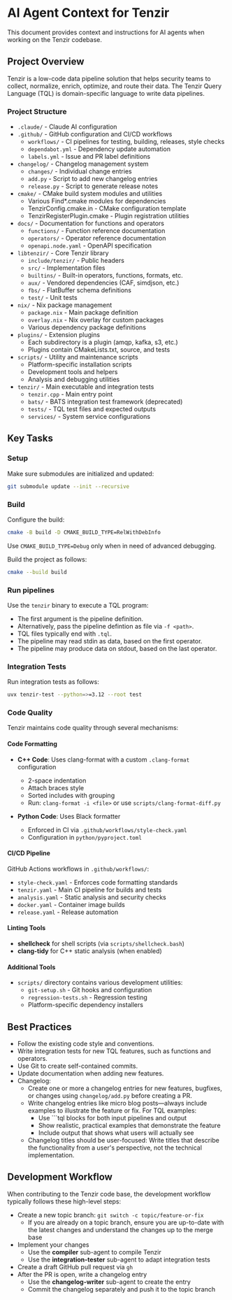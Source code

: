 # AI Agent Context for Tenzir

This document provides context and instructions for AI agents when working on
the Tenzir codebase.

## Project Overview

Tenzir is a low-code data pipeline solution that helps security teams to
collect, normalize, enrich, optimize, and route their data. The Tenzir Query
Language (TQL) is domain-specific language to write data pipelines.

### Project Structure

- `.claude/` - Claude AI configuration
- `.github/` - GitHub configuration and CI/CD workflows
  - `workflows/` - CI pipelines for testing, building, releases, style checks
  - `dependabot.yml` - Dependency update automation
  - `labels.yml` - Issue and PR label definitions
- `changelog/` - Changelog management system
  - `changes/` - Individual change entries
  - `add.py` - Script to add new changelog entries
  - `release.py` - Script to generate release notes
- `cmake/` - CMake build system modules and utilities
  - Various Find*.cmake modules for dependencies
  - TenzirConfig.cmake.in - CMake configuration template
  - TenzirRegisterPlugin.cmake - Plugin registration utilities
- `docs/` - Documentation for functions and operators
  - `functions/` - Function reference documentation
  - `operators/` - Operator reference documentation
  - `openapi.node.yaml` - OpenAPI specification
- `libtenzir/` - Core Tenzir library
  - `include/tenzir/` - Public headers
  - `src/` - Implementation files
  - `builtins/` - Built-in operators, functions, formats, etc.
  - `aux/` - Vendored dependencies (CAF, simdjson, etc.)
  - `fbs/` - FlatBuffer schema definitions
  - `test/` - Unit tests
- `nix/` - Nix package management
  - `package.nix` - Main package definition
  - `overlay.nix` - Nix overlay for custom packages
  - Various dependency package definitions
- `plugins/` - Extension plugins
  - Each subdirectory is a plugin (amqp, kafka, s3, etc.)
  - Plugins contain CMakeLists.txt, source, and tests
- `scripts/` - Utility and maintenance scripts
  - Platform-specific installation scripts
  - Development tools and helpers
  - Analysis and debugging utilities
- `tenzir/` - Main executable and integration tests
  - `tenzir.cpp` - Main entry point
  - `bats/` - BATS integration test framework (deprecated)
  - `tests/` - TQL test files and expected outputs
  - `services/` - System service configurations

## Key Tasks

### Setup

Make sure submodules are initialized and updated:

```sh
git submodule update --init --recursive
```

### Build

Configure the build:

```sh
cmake -B build -D CMAKE_BUILD_TYPE=RelWithDebInfo
```

Use `CMAKE_BUILD_TYPE=Debug` only when in need of advanced debugging.

Build the project as follows:

```bash
cmake --build build
```

### Run pipelines

Use the `tenzir` binary to execute a TQL program:

- The first argument is the pipeline definition.
- Alternatively, pass the pipeline defintion as file via `-f <path>`.
- TQL files typically end with `.tql`.
- The pipeline may read stdin as data, based on the first operator.
- The pipeline may produce data on stdout, based on the last operator.

### Integration Tests

Run integration tests as follows:

```sh
uvx tenzir-test --python=>=3.12 --root test
```

### Code Quality

Tenzir maintains code quality through several mechanisms:

#### Code Formatting

- **C++ Code**: Uses clang-format with a custom `.clang-format` configuration
  - 2-space indentation
  - Attach braces style
  - Sorted includes with grouping
  - Run: `clang-format -i <file>` or use `scripts/clang-format-diff.py`

- **Python Code**: Uses Black formatter
  - Enforced in CI via `.github/workflows/style-check.yaml`
  - Configuration in `python/pyproject.toml`

#### CI/CD Pipeline

GitHub Actions workflows in `.github/workflows/`:

- `style-check.yaml` - Enforces code formatting standards
- `tenzir.yaml` - Main CI pipeline for builds and tests
- `analysis.yaml` - Static analysis and security checks
- `docker.yaml` - Container image builds
- `release.yaml` - Release automation

#### Linting Tools

- **shellcheck** for shell scripts (via `scripts/shellcheck.bash`)
- **clang-tidy** for C++ static analysis (when enabled)

#### Additional Tools

- `scripts/` directory contains various development utilities:
  - `git-setup.sh` - Git hooks and configuration
  - `regression-tests.sh` - Regression testing
  - Platform-specific dependency installers

## Best Practices

- Follow the existing code style and conventions.
- Write integration tests for new TQL features, such as functions and
  operators.
- Use Git to create self-contained commits.
- Update documentation when adding new features.
- Changelog:
  - Create one or more a changelog entries for new features, bugfixes, or changes
    using `changelog/add.py` before creating a PR.
  - Write changelog entries like micro blog posts—always include examples to
    illustrate the feature or fix. For TQL examples:
    - Use ```tql blocks for both input pipelines and output
    - Show realistic, practical examples that demonstrate the feature
    - Include output that shows what users will actually see
  - Changelog titles should be user-focused: Write titles that describe the
    functionality from a user's perspective, not the technical implementation.

## Development Workflow

When contributing to the Tenzir code base, the development workflow typically
follows these high-level steps:

- Create a new topic branch: `git switch -c topic/feature-or-fix`
  - If you are already on a topic branch, ensure you are up-to-date with the
    latest changes and understand the changes up to the merge base
- Implement your changes
  - Use the **compiler** sub-agent to compile Tenzir
  - Use the **integration-tester** sub-agent to adapt integration tests
- Create a draft GitHub pull request via `gh`
- After the PR is open, write a changelog entry
  - Use the **changelog-writer** sub-agent to create the entry
  - Commit the changelog separately and push it to the topic branch
